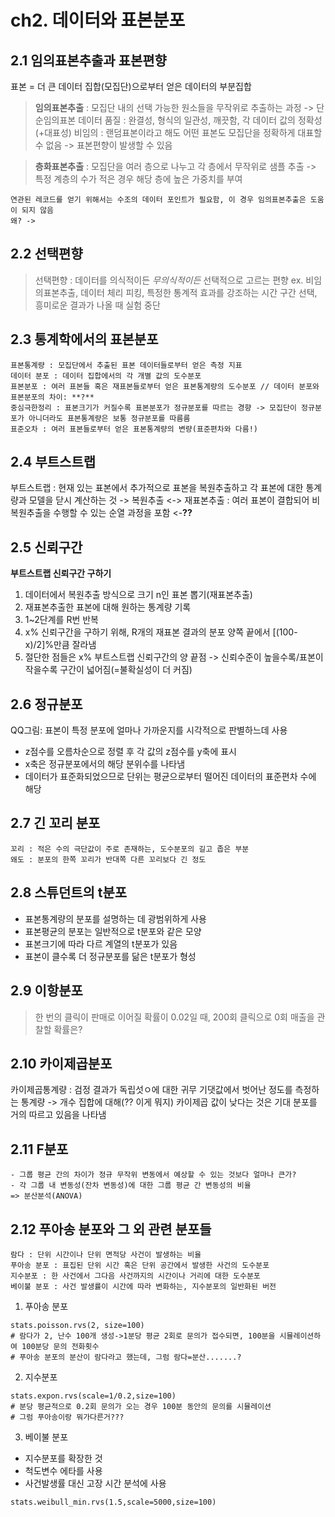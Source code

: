 # ch2. 데이터와 표본분포

## 2.1 임의표본추출과 표본편향
표본 = 더 큰 데이터 집합(모집단)으로부터 얻은 데이터의 부분집합
> **임의표본추출** : 모집단 내의 선택 가능한 원소들을 무작위로 추출하는 과정 -> 단순임의표본
데이터 품질 : 완결성, 형식의 일관성, 깨끗함, 각 데이터 값의 정확성(+대표성)
비임의 : 랜덤표본이라고 해도 어떤 표본도 모집단을 정확하게 대표할 수 없음 -> 표본편향이 발생할 수 있음

> **층화표본추출** : 모집단을 여러 층으로 나누고 각 층에서 무작위로 샘플 추출 -> 특정 계층의 수가 적은 경우 해당 층에 높은 가중치를 부여

```
연관된 레코드를 얻기 위해서는 수조의 데이터 포인트가 필요함, 이 경우 임의표본추출은 도움이 되지 않음
왜? ->
```

## 2.2 선택편향
> 선택편향 : 데이터를 의식적이든 *무의식적이든* 선택적으로 고르는 편향
ex. 비임의표본추출, 데이터 체리 피킹, 특정한 통계적 효과를 강조하는 시간 구간 선택, 흥미로운 결과가 나올 때 실험 중단


## 2.3 통계학에서의 표본분포
```
표본통계량 : 모집단에서 추출된 표본 데이터들로부터 얻은 측정 지표
데이터 분포 : 데이터 집합에서의 각 개별 값의 도수분포
표본분포 : 여러 표본들 혹은 재표본들로부터 얻은 표본통계량의 도수분포 // 데이터 분포와 표본분포의 차이: **?**
중심극한정리 : 표본크기가 커질수록 표본분포가 정규분포를 따르는 경향 -> 모집단이 정규분포가 아니더라도 표본통계량은 보통 정규분포를 따름름
표준오차 : 여러 표본들로부터 얻은 표본통계량의 변량(표준편차와 다름!)
```

## 2.4 부트스트랩
부트스트랩 : 현재 있는 표본에서 추가적으로 표본을 복원추출하고 각 표본에 대한 통계량과 모델을 닫시 계산하는 것 -> 복원추출
<-> 재표본추출 : 여러 표본이 결합되어 비복원추출을 수행할 수 있는 순열 과정을 포함 <-**??**

## 2.5 신뢰구간
**부트스트랩 신뢰구간 구하기**
1. 데이터에서 복원추출 방식으로 크기 n인 표본 뽑기(재표본추출)
2. 재표본추출한 표본에 대해 원하는 통계량 기록
3. 1~2단계를 R번 반복
4. x% 신뢰구간을 구하기 위해, R개의 재표본 결과의 분포 양쪽 끝에서 [(100-x)/2]%만큼 잘라냄
5. 절단한 점들은 x% 부트스트랩 신뢰구간의 양 끝점
-> 신뢰수준이 높을수록/표본이 작을수록 구간이 넓어짐(=불확실성이 더 커짐)

## 2.6 정규분포
QQ그림: 표본이 특정 분포에 얼마나 가까운지를 시각적으로 판별하느데 사용
- z점수를 오름차순으로 정렬 후 각 값의 z점수를 y축에 표시
- x축은 정규분포에서의 해당 분위수를 나타냄
- 데이터가 표준화되었으므로 단위는 평균으로부터 떨어진 데이터의 표준편차 수에 해당

## 2.7 긴 꼬리 분포
```
꼬리 : 적은 수의 극단값이 주로 존재하는, 도수분포의 길고 좁은 부분
왜도 : 분포의 한쪽 꼬리가 반대쪽 다른 꼬리보다 긴 정도
```

## 2.8 스튜던트의 t분포
- 표본통계량의 분포를 설명하는 데 광범위하게 사용
- 표본평균의 분포는 일반적으로 t분포와 같은 모양
- 표본크기에 따라 다르 계열의 t분포가 있음
- 표본이 클수록 더 정규분포를 닮은 t분포가 형성

## 2.9 이항분포
> 한 번의 클릭이 판매로 이어질 확률이 0.02일 때, 200회 클릭으로 0회 매출을 관찰할 확률은?

## 2.10 카이제곱분포
카이제곱통계량 : 검정 결과가 독립섯ㅇ에 대한 귀무 기댓값에서 벗어난 정도를 측정하는 통계량
-> 개수 집합에 대해(?? 이게 뭐지) 카이제곱 값이 낮다는 것은 기대 분포를 거의 따르고 있음을 나타냄

## 2.11 F분포
```
- 그룹 평균 간의 차이가 정규 무작위 변동에서 예상할 수 있는 것보다 얼마나 큰가?
- 각 그룹 내 변동성(잔차 변동성)에 대한 그룹 평균 간 변동성의 비율
=> 분산분석(ANOVA)
```

## 2.12 푸아송 분포와 그 외 관련 분포들
``` 
람다 : 단위 시간이나 단위 면적당 사건이 발생하는 비율
푸아송 분포 : 표집된 단위 시간 혹은 단위 공간에서 발생한 사건의 도수분포
지수분포 : 한 사건에서 그다음 사건까지의 시간이나 거리에 대한 도수분포
베이불 분포 : 사건 발생률이 시간에 따라 변화하는, 지수분포의 일반화된 버전
```
1. 푸아송 분포
```
stats.poisson.rvs(2, size=100) 
# 람다가 2, 난수 100개 생성->1분당 평균 2회로 문의가 접수되면, 100분을 시뮬레이션하여 100분당 문의 전화횟수
# 푸아송 분포의 분산이 람다라고 했는데, 그럼 람다=분산.......?
```
2. 지수분포
```
stats.expon.rvs(scale=1/0.2,size=100)
# 분당 평균적으로 0.2회 문의가 오는 경우 100분 동안의 문의를 시뮬레이션
# 그럼 푸아송이랑 뭐가다른거???
```
3. 베이불 분포
- 지수분포를 확장한 것
- 척도변수 에타를 사용
- 사건발생률 대신 고장 시간 분석에 사용
```
stats.weibull_min.rvs(1.5,scale=5000,size=100)
```



